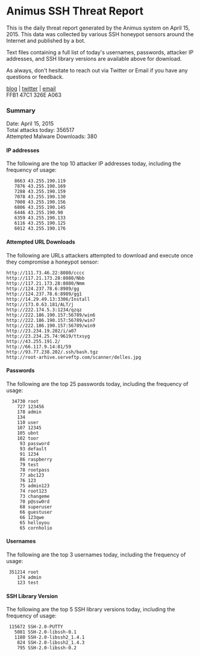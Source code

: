 # Animus SSH Threat Report

This is the daily threat report generated by the Animus system on April 15, 2015. This data was collected by various SSH honeypot sensors around the Internet and published by a bot.  

Text files containing a full list of today's usernames, passwords, attacker IP addresses, and SSH library versions are available above for download.  

As always, don't hesitate to reach out via Twitter or Email if you have any questions or feedback.  

[blog](http://morris.guru) | [twitter](https://twitter.com/andrew___morris) | [email](mailto:andrew@morris.guru)  
FFB1 47C1 326E A063  

### Summary

Date: April 15, 2015  
Total attacks today: 356517  
Attempted Malware Downloads: 380 

#### IP addresses
The following are the top 10 attacker IP addresses today, including the frequency of usage:
```
   8663 43.255.190.119
   7876 43.255.190.169
   7288 43.255.190.159
   7078 43.255.190.130
   7008 43.255.190.156
   6806 43.255.190.145
   6446 43.255.190.90
   6359 43.255.190.133
   6116 43.255.190.125
   6012 43.255.190.176
```

#### Attempted URL Downloads
The following are URLs attackers attempted to download and execute once they compromise a honeypot sensor:
```
http://111.73.46.22:8080/cccc
http://117.21.173.28:8080/Nbb
http://117.21.173.28:8080/Nmm
http://124.237.78.6:8989/gg
http://124.237.78.6:8989/gg1
http://14.29.49.13:3306/Install
http://173.0.63.181/ALT/j
http://222.174.5.3:1234/qzqz
http://222.186.190.157:56789/win6
http://222.186.190.157:56789/win7
http://222.186.190.157:56789/win9
http://23.234.19.202/i/a07
http://23.234.25.74:9619/ttxsyg
http://43.255.191.2/
http://66.117.9.14:81/59
http://93.77.238.202/.ssh/bash.tgz
http://root-arhive.serveftp.com/scanner/delles.jpg
```

#### Passwords
The following are the top 25 passwords today, including the frequency of usage:
```
  34730 root
    727 123456
    178 admin
    134 
    110 user
    107 12345
    105 ubnt
    102 toor
     93 password
     93 default
     91 1234
     86 raspberry
     79 test
     78 rootpass
     77 abc123
     76 123
     75 admin123
     74 root123
     73 changeme
     70 p@ssw0rd
     68 superuser
     66 guestuser
     66 123qwe
     65 helloyou
     65 cornholio
```

#### Usernames
The following are the top 3 usernames today, including the frequency of usage:
```
 351214 root
    174 admin
    123 test
```

#### SSH Library Version
The following are the top 5 SSH library versions today, including the frequency of usage:
```
 115672 SSH-2.0-PUTTY
   5081 SSH-2.0-libssh-0.1
   1180 SSH-2.0-libssh2_1.4.1
    824 SSH-2.0-libssh2_1.4.3
    795 SSH-2.0-libssh-0.2
```
